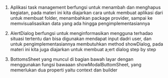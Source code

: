 1. Aplikasi  task management berfungsi  untuk menambah dan menghapus kegiatan, pada materi ini kita diajarkan cara untuk membuat aplikasi dari untuk membuat folder, menambahkan package provider, sampai ke memvisualisasikan data yang ada hingga pengimplementasiannya

2. AlertDialog berfungsi untuk menginformasikan mengguna terhadao situasi tertentu dan bisa digunakan mendapat input dadri user, dan untuk pengimplementasiannya membutuhkan method showDialog, pada materi ini kita juga diajarkan untuk membuat a;ert dialog step by step

3. BottomsSheet yang muncul di bagian bawah layar dengan menggunakan fungsi bawaaan showModalButtomSheet, yang memerlukan  dua properti yaitu context dan builder